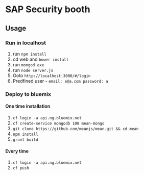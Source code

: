 # SAP Security booth

## Usage

### Run in localhost

1) run `npm install`  
2) cd web and `bower install`   
3) run `mongod.exe`   
4) run `node server.js`    
5) Goto `http://localhost:3000/#/login`    
6) Predfined user - `email: a@a.com password: a`  

### Deploy to bluemix

#### One time installation

1) `cf login -a api.ng.bluemix.net`  
2) `cf create-service mongodb 100 mean-mongo`  
3) `git clone https://github.com/meanjs/mean.git && cd mean`  
4) `npm install`  
5) `grunt build`

#### Every time

1) `cf login -a api.ng.bluemix.net`  
2) `cf push`

